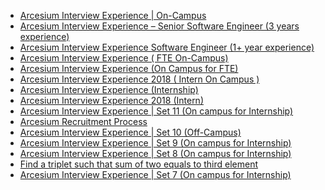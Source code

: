  - [Arcesium Interview Experience | On-Campus](https://www.geeksforgeeks.org/arcesium-interview-experience-on-campus/)
- [Arcesium Interview Experience – Senior Software Engineer (3 years experience)](https://www.geeksforgeeks.org/arcesium-interview-experience-senior-software-engineer-3-years-experience/)
- [Arcesium Interview Experience Software Engineer (1+ year experience)](https://www.geeksforgeeks.org/arcesium-interview-experience-software-engineer-1-year-experience/)
- [Arcesium Interview Experience ( FTE On-Campus)](https://www.geeksforgeeks.org/arcesium-interview-experience-fte-on-campus/)
- [Arcesium Interview Experience (On Campus for FTE)](https://www.geeksforgeeks.org/arcesium-interview-experience-on-campus-for-fte/)
- [Arcesium Interview Experience 2018 ( Intern
 On Campus )](https://www.geeksforgeeks.org/arcesium-interview-experience-2018-intern-on-campus/)
- [Arcesium Interview Experience (Internship)](https://www.geeksforgeeks.org/arcesium-interview-experience-internship/)
- [Arcesium Interview Experience 2018 (Intern)](https://www.geeksforgeeks.org/arcesium-interview-experience-2018-intern/)
- [Arcesium Interview Experience | Set 11 (On campus for Internship)](https://www.geeksforgeeks.org/arcesium-interview-experience-set-11-on-campus-for-internship/)
- [Arcesium Recruitment Process](https://www.geeksforgeeks.org/arcesium-recruitment-process/)
- [Arcesium Interview Experience | Set 10 (Off-Campus)](https://www.geeksforgeeks.org/arcesium-interview-experience-set-10-off-campus/)
- [Arcesium Interview Experience | Set 9 (On campus for Internship)](https://www.geeksforgeeks.org/arcesium-interview-experience-set-9-campus-internship/)
- [Arcesium Interview Experience | Set 8 (On campus for Internship)](https://www.geeksforgeeks.org/arcesium-interview-experience-set-8-campus-internship/)
- [Find a triplet such that sum of two equals to third element](https://www.geeksforgeeks.org/find-triplet-sum-two-equals-third-element/)
- [Arcesium Interview Experience | Set 7 (On campus for Internship)](https://www.geeksforgeeks.org/arcesium-interview-experience-set-7-campus-internship/)